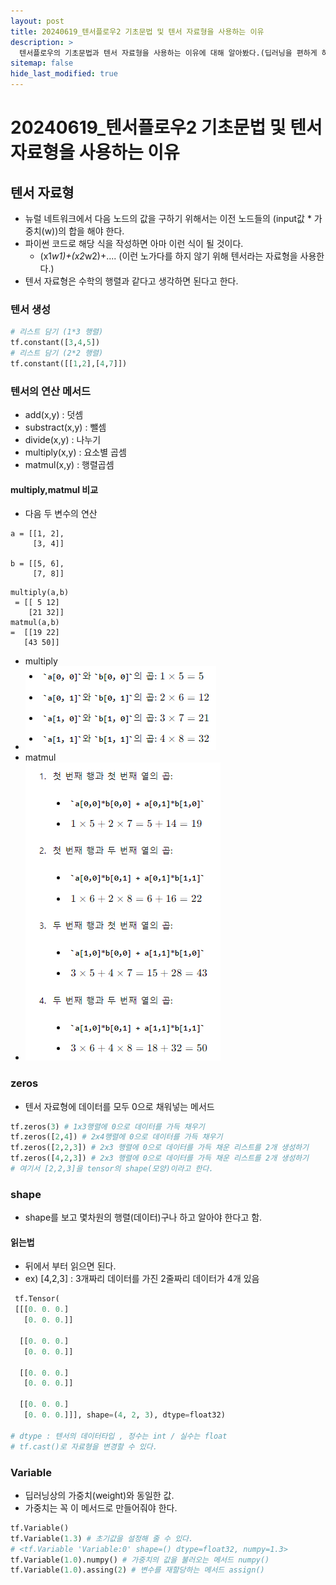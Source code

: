 ```yaml
---
layout: post
title: 20240619_텐서플로우2 기초문법 및 텐서 자료형을 사용하는 이유
description: >
  텐서플로우의 기초문법과 텐서 자료형을 사용하는 이유에 대해 알아봤다.(딥러닝을 편하게 하려고 사용한다)
sitemap: false
hide_last_modified: true
---
```


# 20240619_텐서플로우2 기초문법 및 텐서 자료형을 사용하는 이유

## 텐서 자료형

- 뉴럴 네트워크에서 다음 노드의 값을 구하기 위해서는 이전 노드들의 (input값 * 가중치(w))의 합을 해야 한다.
- 파이썬 코드로 해당 식을 작성하면 아마 이런 식이 될 것이다.
    - (x1*w1)+(x2*w2)+.... (이런 노가다를 하지 않기 위해 텐서라는 자료형을 사용한다.)    
- 텐서 자료형은 수학의 행렬과 같다고 생각하면 된다고 한다.

### 텐서 생성

``` py
# 리스트 담기 (1*3 행렬)
tf.constant([3,4,5]) 
# 리스트 담기 (2*2 행렬)
tf.constant([[1,2],[4,7]])
```

### 텐서의 연산 메서드

- add(x,y) : 덧셈
- substract(x,y) : 뺄셈
- divide(x,y) : 나누기
- multiply(x,y) : 요소별 곱셈
- matmul(x,y) : 행렬곱셈

#### multiply,matmul 비교

- 다음 두 변수의 연산
```
a = [[1, 2],
     [3, 4]]

b = [[5, 6],
     [7, 8]] 
```
```
multiply(a,b)
 = [[ 5 12]
    [21 32]]
matmul(a,b)
=  [[19 22]
   [43 50]]

```
- multiply
- ![](/assets\img\python\Clipboard_2024-06-19-20-58-56.png)
- matmul
- ![](/assets\img\python\Clipboard_2024-06-19-21-01-13.png)

### zeros

- 텐서 자료형에 데이터를 모두 0으로 채워넣는 메서드
``` py
tf.zeros(3) # 1x3행렬에 0으로 데이터를 가득 채우기
tf.zeros([2,4]) # 2x4행렬에 0으로 데이터를 가득 채우기
tf.zeros([2,2,3]) # 2x3 행렬에 0으로 데이터를 가득 채운 리스트를 2개 생성하기 
tf.zeros([4,2,3]) # 2x3 행렬에 0으로 데이터를 가득 채운 리스트를 2개 생성하기 
# 여기서 [2,2,3]을 tensor의 shape(모양)이라고 한다.
```

### shape

- shape를 보고 몇차원의 행렬(데이터)구나 하고 알아야 한다고 함.

#### 읽는법

- 뒤에서 부터 읽으면 된다.
- ex) [4,2,3] : 3개짜리 데이터를 가진 2줄짜리 데이터가 4개 있음

``` py
 tf.Tensor(
 [[[0. 0. 0.]
   [0. 0. 0.]]

  [[0. 0. 0.]
   [0. 0. 0.]]

  [[0. 0. 0.]
   [0. 0. 0.]]

  [[0. 0. 0.]
   [0. 0. 0.]]], shape=(4, 2, 3), dtype=float32)

# dtype : 텐서의 데이터타입 , 정수는 int / 실수는 float
# tf.cast()로 자료형을 변경할 수 있다.

```

### Variable

- 딥러닝상의 가중치(weight)와 동일한 값.
- 가중치는 꼭 이 메서드로 만들어줘야 한다.

``` py
tf.Variable()
tf.Variable(1.3) # 초기값을 설정해 줄 수 있다.
# <tf.Variable 'Variable:0' shape=() dtype=float32, numpy=1.3>
tf.Variable(1.0).numpy() # 가중치의 값을 불러오는 메서드 numpy()
tf.Variable(1.0).assing(2) # 변수를 재할당하는 메서드 assign()
```